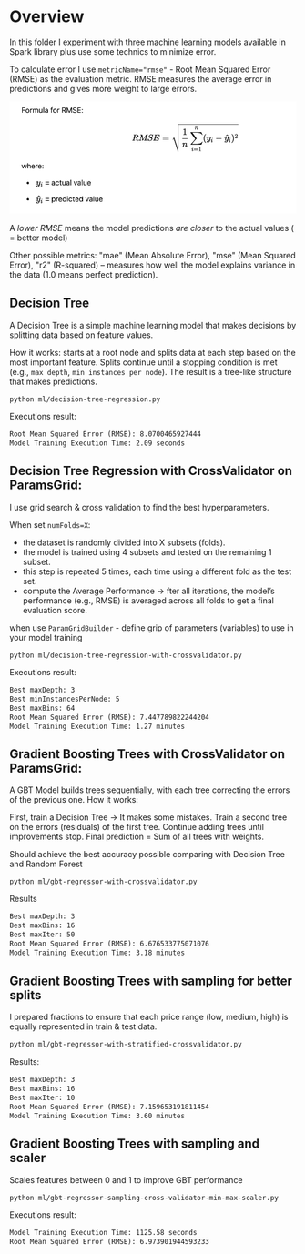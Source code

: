 # Overview

In this folder I experiment with three machine learning models available in Spark library plus use some technics to minimize error.

To calculate error I use `metricName="rmse"`  -  Root Mean Squared Error (RMSE) as the evaluation metric. RMSE measures the average error in predictions and gives more weight to large errors.

![alt text](image.png)

A *lower RMSE* means the model predictions *are closer* to the actual values ( = better model)

Other possible metrics: "mae" (Mean Absolute Error), "mse" (Mean Squared Error), "r2" (R-squared) – measures how well the model explains variance in the data (1.0 means perfect prediction).



## Decision Tree

A Decision Tree is a simple machine learning model that makes decisions by splitting data based on feature values.

How it works: starts at a root node and splits data at each step based on the most important feature.
Splits continue until a stopping condition is met (e.g., `max depth`, `min instances per node`).
The result is a tree-like structure that makes predictions.

```
python ml/decision-tree-regression.py
```

Executions result:
```
Root Mean Squared Error (RMSE): 8.0700465927444
Model Training Execution Time: 2.09 seconds
```


## Decision Tree Regression with CrossValidator on ParamsGrid:

I use grid search & cross validation to find the best hyperparameters.

When set `numFolds=X`:
- the dataset is randomly divided into X subsets (folds).
- the model is trained using 4 subsets and tested on the remaining 1 subset.
- this step is repeated 5 times, each time using a different fold as the test set.
- compute the Average Performance -> fter all iterations, the model’s performance (e.g., RMSE) is averaged across all folds to get a final evaluation score.

when use `ParamGridBuilder` - define grip of parameters (variables) to use in your model training

```
python ml/decision-tree-regression-with-crossvalidator.py
```

Executions result:
```
Best maxDepth: 3
Best minInstancesPerNode: 5
Best maxBins: 64
Root Mean Squared Error (RMSE): 7.447789822244204
Model Training Execution Time: 1.27 minutes
```

## Gradient Boosting Trees with CrossValidator on ParamsGrid:

A GBT Model builds trees sequentially, with each tree correcting the errors of the previous one.
How it works:

First, train a Decision Tree → It makes some mistakes.
Train a second tree on the errors (residuals) of the first tree.
Continue adding trees until improvements stop.
Final prediction = Sum of all trees with weights.

Should achieve the best accuracy possible comparing with Decision Tree and Random Forest

```
python ml/gbt-regressor-with-crossvalidator.py
```

Results

```
Best maxDepth: 3
Best maxBins: 16
Best maxIter: 50
Root Mean Squared Error (RMSE): 6.676533775071076
Model Training Execution Time: 3.18 minutes
```

## Gradient Boosting Trees with sampling for better splits

I prepared fractions to ensure that each price range (low, medium, high) is equally represented in train & test data.

```bash
python ml/gbt-regressor-with-stratified-crossvalidator.py
```

Results:
```
Best maxDepth: 3
Best maxBins: 16
Best maxIter: 10
Root Mean Squared Error (RMSE): 7.159653191811454
Model Training Execution Time: 3.60 minutes
```

## Gradient Boosting Trees with sampling and scaler

Scales features between 0 and 1 to improve GBT performance


```
python ml/gbt-regressor-sampling-cross-validator-min-max-scaler.py
```


Executions result:
```
Model Training Execution Time: 1125.58 seconds
Root Mean Squared Error (RMSE): 6.973901944593233
```
